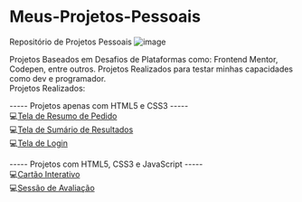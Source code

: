 # Meus-Projetos-Pessoais
 Repositório de Projetos Pessoais
 ![image](https://github.com/Devroza/Meus-Projetos-Pessoais/assets/124314801/f4a89550-f2c2-465b-a86e-b8fd64bb38d7)

 Projetos Baseados em Desafios de Plataformas como: Frontend Mentor, Codepen, entre outros.
 Projetos Realizados para testar minhas capacidades como dev e programador.<br>
 Projetos Realizados:

 ----- Projetos apenas com HTML5 e CSS3 -----<br>
 💻<a href="Projetos HTML-CSS/projeto - resumo do pedido/index.html" target="_blank">Tela de Resumo de Pedido</a><br>
 💻<a href="Projetos HTML-CSS/projeto - sumário de resultados/index.html" target="_blank">Tela de Sumário de Resultados</a><br>
 💻<a href="Projetos HTML-CSS/projeto - tela de login/index.html" target="_blank">Tela de Login</a><br>

 ----- Projetos com HTML5, CSS3 e JavaScript -----<br>
 💻<a href="Projetos HTML-CSS-JavaScript/projeto - cartão interativo" target="_blank">Cartão Interativo</a><br>
 💻<a href="Projetos HTML-CSS-JavaScript/projeto - sessão de avaliação" target="_blank">Sessão de Avaliação</a><br>
